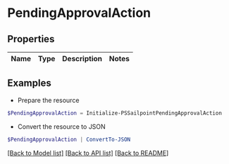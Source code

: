 # PendingApprovalAction
## Properties

Name | Type | Description | Notes
------------ | ------------- | ------------- | -------------

## Examples

- Prepare the resource
```powershell
$PendingApprovalAction = Initialize-PSSailpointPendingApprovalAction 
```

- Convert the resource to JSON
```powershell
$PendingApprovalAction | ConvertTo-JSON
```

[[Back to Model list]](../README.md#documentation-for-models) [[Back to API list]](../README.md#documentation-for-api-endpoints) [[Back to README]](../README.md)

